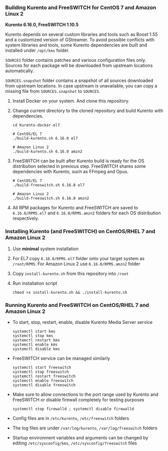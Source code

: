 ### Building Kurento and FreeSWITCH for CentOS 7 and Amazon Linux 2

**Kurento 6.16.0, FreeSWITCH 1.10.5**

Kurento depends on several custom libraries and tools such as Boost 1.55 and a customized version of GStreamer. To avoid possible conflicts with system libraries and tools, some Kurento dependencies are built and installed under `/opt/kms` folder.

`SOURCES` folder contains patches and various configuration files only. Sources for each package will be downloaded from upstream locations automatically.

`SOURCES.snapshot` folder contains a snapshot of all sources downloaded from upstream locations. In case upstream is unavailable, you can copy a missing file from `SOURCES.snapshot` to `SOURCES`.

1. Install Docker on your system. And clone this repository.

2. Change current directory to the cloned repository and build Kurento with dependencies.

	```
	cd Kurento-docker-el7

	# CentOS/EL 7
	./build-kurento.sh 6.16.0 el7

	# Amazon Linux 2
	./build-kurento.sh 6.16.0 amzn2
	```

3. FreeSWITCH can be built after Kurento build is ready for the OS distribution selected in previous step.
FreeSWITCH shares some dependencies with Kurento, such as FFmpeg and Opus.

	```
	# CentOS/EL 7
	./build-freeswitch.sh 6.16.0 el7

	# Amazon Linux 2
	./build-freeswitch.sh 6.16.0 amzn2
	```

4. All RPM packages for Kurento and FreeSWITCH are saved to `6.16.0/RPMS.el7` and `6.16.0/RPMS.amzn2` folders for each OS distribution respectively.

### Installing Kurento (and FreeSWITCH) on CentOS/RHEL 7 and Amazon Linux 2

1. Use **minimal** system installation

2. For EL7 copy `6.16.0/RPMS.el7` folder onto your target system as `/root/RPMS`. For Amazon Linux 2 use `6.16.0/RPMS.amzn2` folder

3. Copy `install-kurento.sh` from this repository into `/root`

4. Run installation script

	```
	chmod +x install-kurento.sh && ./install-kurento.sh
	```

### Running Kurento and FreeSWITCH on CentOS/RHEL 7 and Amazon Linux 2

* To start, stop, restart, enable, disable Kurento Media Server service

	```
	systemctl start kms
	systemctl stop kms
	systemctl restart kms
	systemctl enable kms
	systemctl disable kms
	```

* FreeSWITCH service can be managed similarly

	```
	systemctl start freeswitch
	systemctl stop freeswitch
	systemctl restart freeswitch
	systemctl enable freeswitch
	systemctl disable freeswitch
	```

* Make sure to allow connections to the port range used by Kurento and FreeSWITCH or disable firewall completely for testing purposes

	```
	systemctl stop firewalld ; systemctl disable firewalld
	```

* Config files are in `/etc/kurento`, `/etc/freeswitch` folders

* The log files are under `/var/log/kurento`, `/var/log/freeswitch` folders

* Startup environment variables and arguments can be changed by editing `/etc/sysconfig/kms`, `/etc/sysconfig/freeswitch` files
